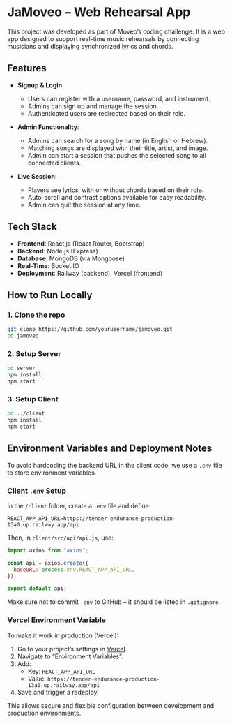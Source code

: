 
# JaMoveo – Web Rehearsal App

This project was developed as part of Moveo’s coding challenge. It is a web app designed to support real-time music rehearsals by connecting musicians and displaying synchronized lyrics and chords.

## Features

- **Signup & Login**:
  - Users can register with a username, password, and instrument.
  - Admins can sign up and manage the session.
  - Authenticated users are redirected based on their role.

- **Admin Functionality**:
  - Admins can search for a song by name (in English or Hebrew).
  - Matching songs are displayed with their title, artist, and image.
  - Admin can start a session that pushes the selected song to all connected clients.

- **Live Session**:
  - Players see lyrics, with or without chords based on their role.
  - Auto-scroll and contrast options available for easy readability.
  - Admin can quit the session at any time.

## Tech Stack

- **Frontend**: React.js (React Router, Bootstrap)
- **Backend**: Node.js (Express)
- **Database**: MongoDB (via Mongoose)
- **Real-Time**: Socket.IO
- **Deployment**: Railway (backend), Vercel (frontend)

## How to Run Locally

### 1. Clone the repo
```bash
git clone https://github.com/yourusername/jamoveo.git
cd jamoveo
```

### 2. Setup Server
```bash
cd server
npm install
npm start
```

### 3. Setup Client
```bash
cd ../client
npm install
npm start
```

## Environment Variables and Deployment Notes

To avoid hardcoding the backend URL in the client code, we use a `.env` file to store environment variables.

### Client `.env` Setup

In the `/client` folder, create a `.env` file and define:

```
REACT_APP_API_URL=https://tender-endurance-production-13a0.up.railway.app/api
```

Then, in `client/src/api/api.js`, use:

```js
import axios from "axios";

const api = axios.create({
  baseURL: process.env.REACT_APP_API_URL,
});

export default api;
```

Make sure not to commit `.env` to GitHub – it should be listed in `.gitignore`.

### Vercel Environment Variable

To make it work in production (Vercel):

1. Go to your project’s settings in [Vercel](https://vercel.com).
2. Navigate to “Environment Variables”.
3. Add:
   - Key: `REACT_APP_API_URL`
   - Value: `https://tender-endurance-production-13a0.up.railway.app/api`
4. Save and trigger a redeploy.

This allows secure and flexible configuration between development and production environments.
